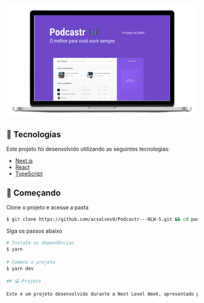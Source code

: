 <h1 align="center">
    <img alt="Podcastr" title="Podcastr" src="Capa.png" />
</h1>

## 🧪 Tecnologias

Este projeto foi desenvolvido utilizando as seguintes tecnologias:

- [Next.js](https://nextjs.org/)
- [React](https://reactjs.org)
- [TypeScript](https://www.typescriptlang.org/)

## 🚀 Começando

Clone o projeto e acesse a pasta

```bash
$ git clone https://github.com/acsalves0/Podcastr---NLW-5.git && cd podcastr
```

Siga os passos abaixo
```bash
# Instale as dependências
$ yarn

# Comece o projeto
$ yarn dev

## 💻 Projeto

Este é um projeto desenvolvido durante a Next Level Week, apresentado por Rocketseat durante 19 a 25 de abril de 2021.